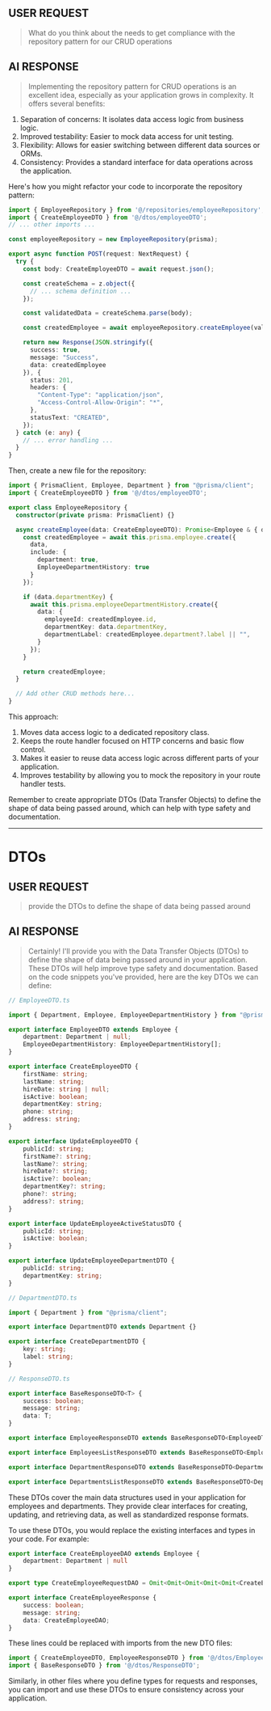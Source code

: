 ## USER REQUEST

> What do you think about the needs to get compliance with the repository pattern for our CRUD operations  
>

## AI RESPONSE

> Implementing the repository pattern for CRUD operations is an excellent idea, especially as your application grows in complexity. It offers several benefits:
>

1. Separation of concerns: It isolates data access logic from business logic.
2. Improved testability: Easier to mock data access for unit testing.
3. Flexibility: Allows for easier switching between different data sources or ORMs.
4. Consistency: Provides a standard interface for data operations across the application.

Here's how you might refactor your code to incorporate the repository pattern:

```typescript:src/app/api/employee/route.ts
import { EmployeeRepository } from '@/repositories/employeeRepository';
import { CreateEmployeeDTO } from '@/dtos/employeeDTO';
// ... other imports ...

const employeeRepository = new EmployeeRepository(prisma);

export async function POST(request: NextRequest) {
  try {
    const body: CreateEmployeeDTO = await request.json();

    const createSchema = z.object({
      // ... schema definition ...
    });

    const validatedData = createSchema.parse(body);

    const createdEmployee = await employeeRepository.createEmployee(validatedData);

    return new Response(JSON.stringify({
      success: true,
      message: "Success",
      data: createdEmployee
    }), {
      status: 201,
      headers: {
        "Content-Type": "application/json",
        "Access-Control-Allow-Origin": "*",
      },
      statusText: "CREATED",
    });
  } catch (e: any) {
    // ... error handling ...
  }
}
```

Then, create a new file for the repository:

```typescript:src/repositories/employeeRepository.ts
import { PrismaClient, Employee, Department } from "@prisma/client";
import { CreateEmployeeDTO } from '@/dtos/employeeDTO';

export class EmployeeRepository {
  constructor(private prisma: PrismaClient) {}

  async createEmployee(data: CreateEmployeeDTO): Promise<Employee & { department: Department | null }> {
    const createdEmployee = await this.prisma.employee.create({
      data,
      include: {
        department: true,
        EmployeeDepartmentHistory: true
      }
    });

    if (data.departmentKey) {
      await this.prisma.employeeDepartmentHistory.create({
        data: {
          employeeId: createdEmployee.id,
          departmentKey: data.departmentKey,
          departmentLabel: createdEmployee.department?.label || "",
        }
      });
    }

    return createdEmployee;
  }

  // Add other CRUD methods here...
}
```

This approach:
1. Moves data access logic to a dedicated repository class.
2. Keeps the route handler focused on HTTP concerns and basic flow control.
3. Makes it easier to reuse data access logic across different parts of your application.
4. Improves testability by allowing you to mock the repository in your route handler tests.

Remember to create appropriate DTOs (Data Transfer Objects) to define the shape of data being passed around, which can help with type safety and documentation.

---

# DTOs

## USER REQUEST

> provide the DTOs to define the shape of data being passed around  
>

## AI RESPONSE

> Certainly! I'll provide you with the Data Transfer Objects (DTOs) to define the shape of data being passed around in your application. These DTOs will help improve type safety and documentation. Based on the code snippets you've provided, here are the key DTOs we can define:
>

```typescript
// EmployeeDTO.ts

import { Department, Employee, EmployeeDepartmentHistory } from "@prisma/client";

export interface EmployeeDTO extends Employee {
    department: Department | null;
    EmployeeDepartmentHistory: EmployeeDepartmentHistory[];
}

export interface CreateEmployeeDTO {
    firstName: string;
    lastName: string;
    hireDate: string | null;
    isActive: boolean;
    departmentKey: string;
    phone: string;
    address: string;
}

export interface UpdateEmployeeDTO {
    publicId: string;
    firstName?: string;
    lastName?: string;
    hireDate?: string;
    isActive?: boolean;
    departmentKey?: string;
    phone?: string;
    address?: string;
}

export interface UpdateEmployeeActiveStatusDTO {
    publicId: string;
    isActive: boolean;
}

export interface UpdateEmployeeDepartmentDTO {
    publicId: string;
    departmentKey: string;
}

// DepartmentDTO.ts

import { Department } from "@prisma/client";

export interface DepartmentDTO extends Department {}

export interface CreateDepartmentDTO {
    key: string;
    label: string;
}

// ResponseDTO.ts

export interface BaseResponseDTO<T> {
    success: boolean;
    message: string;
    data: T;
}

export interface EmployeeResponseDTO extends BaseResponseDTO<EmployeeDTO> {}

export interface EmployeesListResponseDTO extends BaseResponseDTO<EmployeeDTO[]> {}

export interface DepartmentResponseDTO extends BaseResponseDTO<DepartmentDTO> {}

export interface DepartmentsListResponseDTO extends BaseResponseDTO<DepartmentDTO[]> {}
```

These DTOs cover the main data structures used in your application for employees and departments. They provide clear interfaces for creating, updating, and retrieving data, as well as standardized response formats.

To use these DTOs, you would replace the existing interfaces and types in your code. For example:


```8:18:src/app/api/employee/route.ts
export interface CreateEmployeeDAO extends Employee {
	department: Department | null
}

export type CreateEmployeeRequestDAO = Omit<Omit<Omit<Omit<Omit<CreateEmployeeDAO, 'department'>, 'updatedAt'>, 'createdAt'>, 'publicId'>, 'id'>;

export interface CreateEmployeeResponse {
	success: boolean;
	message: string;
	data: CreateEmployeeDAO;
}
```


These lines could be replaced with imports from the new DTO files:

```typescript
import { CreateEmployeeDTO, EmployeeResponseDTO } from '@/dtos/EmployeeDTO';
import { BaseResponseDTO } from '@/dtos/ResponseDTO';
```

Similarly, in other files where you define types for requests and responses, you can import and use these DTOs to ensure consistency across your application.
